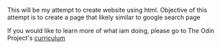 This will be my attempt to create website using html. Objective of this attempt is to create a page that likely similar to google search page

If you would like to learn more of what iam doing, please go to
The Odin Project's [curriculum](http://www.theodinproject.com/web-development-101/html-css)
